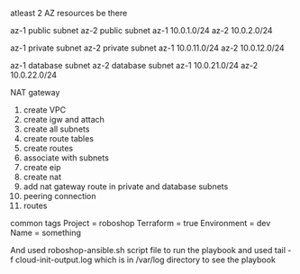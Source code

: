 
atleast 2 AZ resources be there

az-1 public subnet az-2 public subnet
az-1 10.0.1.0/24 
az-2 10.0.2.0/24

az-1 private subnet az-2 private subnet
az-1 10.0.11.0/24 
az-2 10.0.12.0/24

az-1 database subnet az-2 database subnet
az-1 10.0.21.0/24 
az-2 10.0.22.0/24

NAT gateway 

1. create VPC
2. create igw and attach
3. create all subnets
4. create route tables
5. create routes
6. associate with subnets
7. create eip
8. create nat
9. add nat gateway route in private and database subnets
10. peering connection
11. routes

common tags
Project = roboshop
Terraform = true
Environment = dev
Name = something

And used roboshop-ansible.sh script file to run the playbook and used tail -f cloud-init-output.log  which is in /var/log directory to see the playbook
